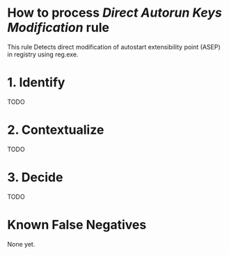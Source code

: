 # How to process *Direct Autorun Keys Modification* rule
This rule Detects direct modification of autostart extensibility point (ASEP) in registry using reg.exe.

# 1. Identify
TODO

# 2. Contextualize
TODO

# 3. Decide
TODO

# Known False Negatives
None yet.
